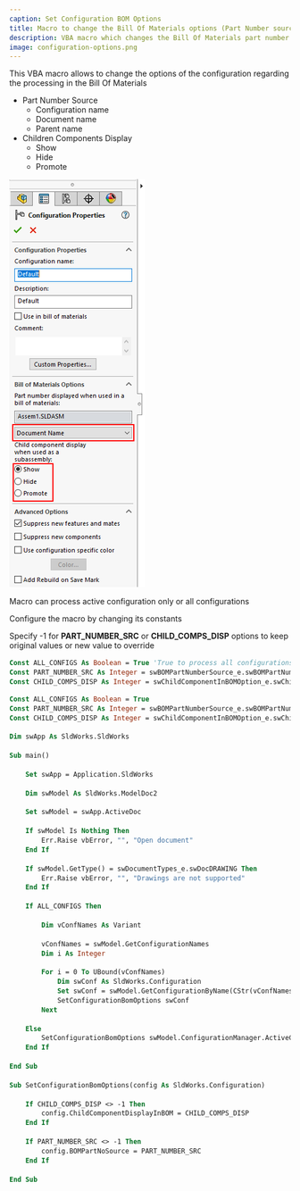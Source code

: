 ```yaml
---
caption: Set Configuration BOM Options
title: Macro to change the Bill Of Materials options (Part Number source and children visibility) of SOLIDWORKS configuration
description: VBA macro which changes the Bill Of Materials part number source (configuration name, document name, parent name) and children display (show, hide, promote) options for all or active configuration in SOLIDWORKS document
image: configuration-options.png
---
```

This VBA macro allows to change the options of the configuration regarding the processing in the Bill Of Materials

* Part Number Source
    * Configuration name
    * Document name
    * Parent name
* Children Components Display
    * Show
    * Hide
    * Promote

![Configuration options Property Manager Page](configuration-options.png)

Macro can process active configuration only or all configurations

Configure the macro by changing its constants

Specify -1 for **PART_NUMBER_SRC** or **CHILD_COMPS_DISP** options to keep original values or new value to override

~~~ vb
Const ALL_CONFIGS As Boolean = True 'True to process all configurations, False to process active configuration only
Const PART_NUMBER_SRC As Integer = swBOMPartNumberSource_e.swBOMPartNumber_ConfigurationName 'Part number source: -1 to keep as is or swBOMPartNumberSource_e.swBOMPartNumber_ConfigurationName, swBOMPartNumberSource_e.swBOMPartNumber_DocumentName or swBOMPartNumberSource_e.swBOMPartNumber_ParentName
Const CHILD_COMPS_DISP As Integer = swChildComponentInBOMOption_e.swChildComponent_Promote 'Display of components in BOM: -1 to keep as is or swChildComponentInBOMOption_e.swChildComponent_Show, swChildComponentInBOMOption_e.swChildComponent_Hide or swChildComponentInBOMOption_e.swChildComponent_Promote
~~~

~~~ vb
Const ALL_CONFIGS As Boolean = True
Const PART_NUMBER_SRC As Integer = swBOMPartNumberSource_e.swBOMPartNumber_ConfigurationName
Const CHILD_COMPS_DISP As Integer = swChildComponentInBOMOption_e.swChildComponent_Promote

Dim swApp As SldWorks.SldWorks

Sub main()

    Set swApp = Application.SldWorks
    
    Dim swModel As SldWorks.ModelDoc2
    
    Set swModel = swApp.ActiveDoc
    
    If swModel Is Nothing Then
        Err.Raise vbError, "", "Open document"
    End If
    
    If swModel.GetType() = swDocumentTypes_e.swDocDRAWING Then
        Err.Raise vbError, "", "Drawings are not supported"
    End If
    
    If ALL_CONFIGS Then
        
        Dim vConfNames As Variant
        
        vConfNames = swModel.GetConfigurationNames
        Dim i As Integer
        
        For i = 0 To UBound(vConfNames)
            Dim swConf As SldWorks.Configuration
            Set swConf = swModel.GetConfigurationByName(CStr(vConfNames(i)))
            SetConfigurationBomOptions swConf
        Next
        
    Else
        SetConfigurationBomOptions swModel.ConfigurationManager.ActiveConfiguration
    End If
    
End Sub

Sub SetConfigurationBomOptions(config As SldWorks.Configuration)
    
    If CHILD_COMPS_DISP <> -1 Then
        config.ChildComponentDisplayInBOM = CHILD_COMPS_DISP
    End If
    
    If PART_NUMBER_SRC <> -1 Then
        config.BOMPartNoSource = PART_NUMBER_SRC
    End If
    
End Sub
~~~

